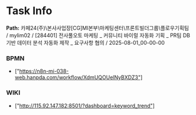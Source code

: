 # Task Info

**Path:** 카페24(주)\본사사업장\[CG]MI본부\마케팅센터\프론트빌더그룹\플로우기획팀 / mylim02 / [284401] 전사풀오토 마케팅 _ 커뮤니티 바이럴 자동화 기획 _ PR팀 DB기반 데이터 분석 자동화 제작 _ 요구사항 협의 / 2025-08-01_00-00-00

### BPMN
- ["https://n8n-mi-038-web.hanpda.com/workflow/XdmUQOUelNyBXDZ3"]

### WIKI
- ["http://115.92.147.182:8501/?dashboard=keyword_trend"]

